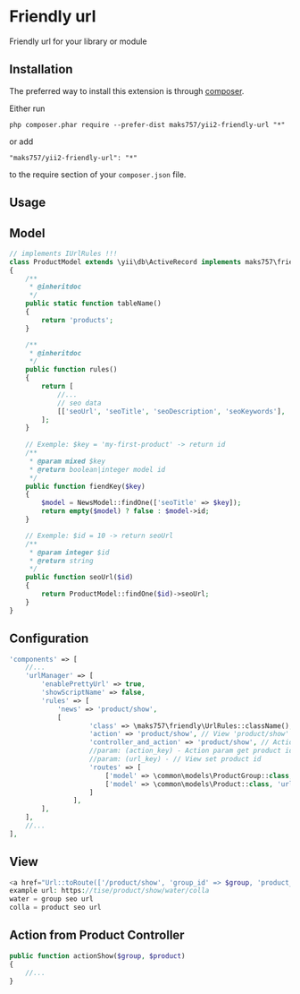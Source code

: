 Friendly url
============
Friendly url for your library or module

Installation
------------

The preferred way to install this extension is through [composer](http://getcomposer.org/download/).

Either run

```
php composer.phar require --prefer-dist maks757/yii2-friendly-url "*"
```

or add

```
"maks757/yii2-friendly-url": "*"
```

to the require section of your `composer.json` file.


Usage
-----

Model
-----
```php
// implements IUrlRules !!!
class ProductModel extends \yii\db\ActiveRecord implements maks757\friendly\components\IUrlRules
{
    /**
     * @inheritdoc
     */
    public static function tableName()
    {
        return 'products';
    }

    /**
     * @inheritdoc
     */
    public function rules()
    {
        return [
            //...
            // seo data
            [['seoUrl', 'seoTitle', 'seoDescription', 'seoKeywords'], 'string']
        ];
    }
    
    // Exemple: $key = 'my-first-product' -> return id
    /**
     * @param mixed $key
     * @return boolean|integer model id
     */
    public function fiendKey($key)
    {
        $model = NewsModel::findOne(['seoTitle' => $key]);
        return empty($model) ? false : $model->id;
    }

    // Exemple: $id = 10 -> return seoUrl
    /**
     * @param integer $id
     * @return string
     */
    public function seoUrl($id)
    {
        return ProductModel::findOne($id)->seoUrl;
    }
}
```

Configuration
-----
```php
'components' => [
    //...
    'urlManager' => [
        'enablePrettyUrl' => true,
        'showScriptName' => false,
        'rules' => [
            'news' => 'product/show',
            [
                    'class' => \maks757\friendly\UrlRules::className(),
                    'action' => 'product/show', // View 'product/show' or news
                    'controller_and_action' => 'product/show', // Action news show
                    //param: (action_key) - Action param get product id
                    //param: (url_key) - // View set product id
                    'routes' => [
                        ['model' => \common\models\ProductGroup::class, 'url_key' => 'group_id', 'action_key' => 'group',],
                        ['model' => \common\models\Product::class, 'url_key' => 'product_id', 'action_key' => 'product',],
                    ]
                ],
        ],
    ],
    //...
],
```

View
-----
```php
<a href="Url::toRoute(['/product/show', 'group_id' => $group, 'product_id' => $product->id])">Go to product</a>
example url: https://tise/product/show/water/colla
water = group seo url
colla = product seo url
```

Action from Product Controller
-----
```php
public function actionShow($group, $product)
{
    //...
}
```

